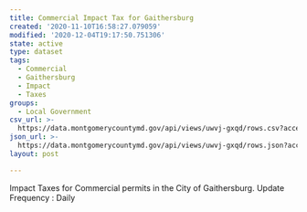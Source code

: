 ```yaml
---
title: Commercial Impact Tax for Gaithersburg
created: '2020-11-10T16:58:27.079059'
modified: '2020-12-04T19:17:50.751306'
state: active
type: dataset
tags:
  - Commercial
  - Gaithersburg
  - Impact
  - Taxes
groups:
  - Local Government
csv_url: >-
  https://data.montgomerycountymd.gov/api/views/uwvj-gxqd/rows.csv?accessType=DOWNLOAD
json_url: >-
  https://data.montgomerycountymd.gov/api/views/uwvj-gxqd/rows.json?accessType=DOWNLOAD
layout: post

---
```

Impact Taxes for Commercial permits in the City of Gaithersburg. Update Frequency : Daily
